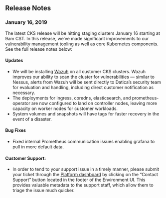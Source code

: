 ## Release Notes

### January 16, 2019

The latest CKS release will be hitting staging clusters January 16 starting at 9am CST. In this release, we’ve made significant improvements to our vulnerability management tooling as well as core Kubernetes components. See the full release notes below:

#### Updates

- We will be installing [Wazuh](https://wazuh.com/) on all customer CKS clusters. Wazuh improves our ability to scan the cluster for vulnerabilities — similar to Nessus, alerts from Wazuh will be sent directly to Datica’s security team for evaluation and handling, including direct customer notification as necessary.
- The deployments for ingress, coredns, elasticsearch, and prometheus-operator are now configured to land on controller nodes, leaving more capacity on worker nodes for customer workloads.
- System volumes and snapshots will have tags for faster recovery in the event of a disaster.

#### Bug Fixes

- Fixed internal Prometheus communication issues enabling grafana to pull in more default data.

#### Customer Support:

- In order to tend to your support issue in a timely manner, please submit your ticket through the [Platform dashboard](https://product.datica.com) by clicking on the “Contact Support” button located in the footer of the Environment UI. This provides valuable metadata to the support staff, which allow them to triage the issue much quicker.